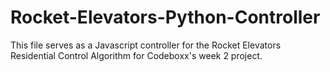 # Rocket-Elevators-Python-Controller

This file serves as a Javascript controller for the Rocket Elevators Residential Control Algorithm for Codeboxx's week 2 project.

